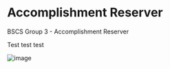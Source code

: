 # Accomplishment Reserver
BSCS Group 3 - Accomplishment Reserver

Test test test

![image](https://github.com/user-attachments/assets/8458cc7a-e418-4191-9a31-fc28615264e8)
